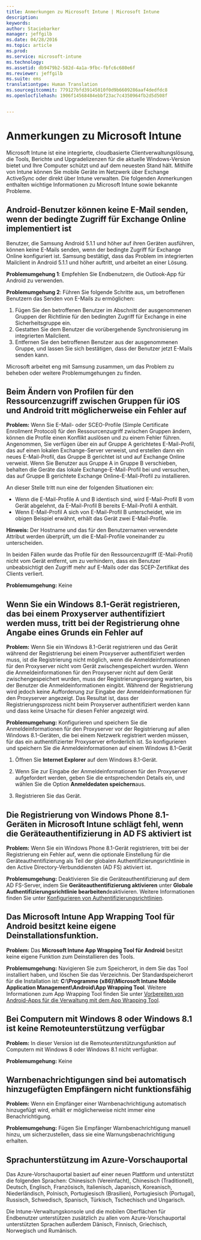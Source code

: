 ```yaml
---
title: Anmerkungen zu Microsoft Intune | Microsoft Intune
description: 
keywords: 
author: Staciebarker
manager: jeffgilb
ms.date: 04/28/2016
ms.topic: article
ms.prod: 
ms.service: microsoft-intune
ms.technology: 
ms.assetid: db9479b2-582d-4a1a-9fbc-fbfc6c680e6f
ms.reviewer: jeffgilb
ms.suite: ems
translationtype: Human Translation
ms.sourcegitcommit: 779127bfd39145010f0d9b6609286aaf4dedfdc8
ms.openlocfilehash: 1906f14568484ebbf23ac7c4350964fb2d5d508f


---
```


# Anmerkungen zu Microsoft Intune
Microsoft Intune ist eine integrierte, cloudbasierte Clientverwaltungslösung, die Tools, Berichte und Upgradelizenzen für die aktuelle Windows-Version bietet und Ihre Computer schützt und auf dem neuesten Stand hält. Mithilfe von Intune können Sie mobile Geräte im Netzwerk über Exchange ActiveSync oder direkt über Intune verwalten. Die folgenden Anmerkungen enthalten wichtige Informationen zu Microsoft Intune sowie bekannte Probleme.


## Android-Benutzer können keine E-Mail senden, wenn der bedingte Zugriff für Exchange Online implementiert ist

Benutzer, die Samsung Android 5.1.1 und höher auf ihren Geräten ausführen, können keine E-Mails senden, wenn der bedingte Zugriff für Exchange Online konfiguriert ist. Samsung bestätigt, dass das Problem im integrierten Mailclient in Android 5.1.1 und höher auftritt, und arbeitet an einer Lösung.

**Problemumgehung 1**: Empfehlen Sie Endbenutzern, die Outlook-App für Android zu verwenden.

**Problemumgehung 2**: Führen Sie folgende Schritte aus, um betroffenen Benutzern das Senden von E-Mails zu ermöglichen:

1. Fügen Sie den betroffenen Benutzer im Abschnitt der ausgenommenen Gruppen der Richtlinie für den bedingten Zugriff für Exchange in eine Sicherheitsgruppe ein.
2. Gestatten Sie dem Benutzer die vorübergehende Synchronisierung im integrierten Mailclient.
3. Entfernen Sie den betroffenen Benutzer aus der ausgenommenen Gruppe, und lassen Sie sich bestätigen, dass der Benutzer jetzt E-Mails senden kann.

Microsoft arbeitet eng mit Samsung zusammen, um das Problem zu beheben oder weitere Problemumgehungen zu finden.



## Beim Ändern von Profilen für den Ressourcenzugriff zwischen Gruppen für iOS und Android tritt möglicherweise ein Fehler auf
**Problem:** Wenn Sie E-Mail- oder SCEO-Profile (Simple Certificate Enrollment Protocol) für den Ressourcenzugriff zwischen Gruppen ändern, können die Profile einen Konflikt auslösen und zu einem Fehler führen. Angenommen, Sie verfügen über ein auf Gruppe A gerichtetes E-Mail-Profil, das auf einen lokalen Exchange-Server verweist, und erstellen dann ein neues E-Mail-Profil, das Gruppe B gerichtet ist und auf Exchange Online verweist. Wenn Sie Benutzer aus Gruppe A in Gruppe B verschieben, behalten die Geräte das lokale Exchange-E-Mail-Profil bei und versuchen, das auf Gruppe B gerichtete Exchange Online-E-Mail-Profil zu installieren.

An dieser Stelle tritt nun eine der folgenden Situationen ein: 
* Wenn die E-Mail-Profile A und B identisch sind, wird E-Mail-Profil B vom Gerät abgelehnt, da E-Mail-Profil B bereits E-Mail-Profil A enthält.
* Wenn E-Mail-Profil A sich von E-Mail-Profil B unterscheidet, wie im obigen Beispiel erwähnt, erhält das Gerät zwei E-Mail-Profile.

**Hinweis:** Der Hostname und das für den Benutzernamen verwendete Attribut werden überprüft, um die E-Mail-Profile voneinander zu unterscheiden.

In beiden Fällen wurde das Profile für den Ressourcenzugriff (E-Mail-Profil) nicht vom Gerät entfernt, um zu verhindern, dass ein Benutzer unbeabsichtigt den Zugriff mehr auf E-Mails oder das SCEP-Zertifikat des Clients verliert.

**Problemumgehung:** Keine

## Wenn Sie ein Windows 8.1-Gerät registrieren, das bei einem Proxyserver authentifiziert werden muss, tritt bei der Registrierung ohne Angabe eines Grunds ein Fehler auf
**Problem:** Wenn Sie ein Windows 8.1-Gerät registrieren und das Gerät während der Registrierung bei einem Proxyserver authentifiziert werden muss, ist die Registrierung nicht möglich, wenn die Anmeldeinformationen für den Proxyserver nicht vom Gerät zwischengespeichert wurden. Wenn die Anmeldeinformationen für den Proxyserver nicht auf dem Gerät zwischengespeichert wurden, muss der Registrierungsvorgang warten, bis der Benutzer die Anmeldeinformationen eingibt. Während der Registrierung wird jedoch keine Aufforderung zur Eingabe der Anmeldeinformationen für den Proxyserver angezeigt. Das Resultat ist, dass der Registrierungsprozess nicht beim Proxyserver authentifiziert werden kann und dass keine Ursache für diesen Fehler angezeigt wird.

**Problemumgehung:** Konfigurieren und speichern Sie die Anmeldeinformationen für den Proxyserver vor der Registrierung auf allen Windows 8.1-Geräten, die bei einem Netzwerk registriert werden müssen, für das ein authentifizierter Proxyserver erforderlich ist. So konfigurieren und speichern Sie die Anmeldeinformationen auf einem Windows 8.1-Gerät

1.  Öffnen Sie **Internet Explorer** auf dem Windows 8.1-Gerät.

2.  Wenn Sie zur Eingabe der Anmeldeinformationen für den Proxyserver aufgefordert werden, geben Sie die entsprechenden Details ein, und wählen Sie die Option **Anmeldedaten speichern**aus.

3.  Registrieren Sie das Gerät.

## Die Registrierung von Windows Phone 8.1-Geräten in Microsoft Intune schlägt fehl, wenn die Geräteauthentifizierung in AD FS aktiviert ist
**Problem:** Wenn Sie ein Windows Phone 8.1-Gerät registrieren, tritt bei der Registrierung ein Fehler auf, wenn die optionale Einstellung für die Geräteauthentifizierung als Teil der globalen Authentifizierungsrichtlinie in den Active Directory-Verbunddiensten (AD FS) aktiviert ist.

**Problemumgehung:** Deaktivieren Sie die Geräteauthentifizierung auf dem AD FS-Server, indem Sie **Geräteauthentifizierung aktivieren** unter **Globale Authentifizierungsrichtlinie bearbeiten**deaktivieren. Weitere Informationen finden Sie unter [Konfigurieren von Authentifizierungsrichtlinien](http://technet.microsoft.com/library/dn486781.aspx).


## Das Microsoft Intune App Wrapping Tool für Android besitzt keine eigene Deinstallationsfunktion.
**Problem:** Das **Microsoft Intune App Wrapping Tool für Android** besitzt keine eigene Funktion zum Deinstallieren des Tools.

**Problemumgehung:** Navigieren Sie zum Speicherort, in dem Sie das Tool installiert haben, und löschen Sie das Verzeichnis. Der Standardspeicherort für die Installation ist: **C:\Programme (x86)\Microsoft Intune Mobile Application Management\Android\App Wrapping Tool**. Weitere Informationen zum App Wrapping Tool finden Sie unter [Vorbereiten von Android-Apps für die Verwaltung mit dem App Wrapping Tool](/intune/deploy-use/prepare-android-apps-for-mobile-application-management-with-the-microsoft-intune-app-wrapping-tool).

## Bei Computern mit Windows 8 oder Windows 8.1 ist keine Remoteunterstützung verfügbar
**Problem:** In dieser Version ist die Remoteunterstützungsfunktion auf Computern mit Windows 8 oder Windows 8.1 nicht verfügbar.

**Problemumgehung:** Keine

## Warnbenachrichtigungen sind bei automatisch hinzugefügten Empfängern nicht funktionsfähig
**Problem:** Wenn ein Empfänger einer Warnbenachrichtigung automatisch hinzugefügt wird, erhält er möglicherweise nicht immer eine Benachrichtigung.

**Problemumgehung:** Fügen Sie Empfänger Warnbenachrichtigung manuell hinzu, um sicherzustellen, dass sie eine Warnungsbenachrichtigung erhalten.

## Sprachunterstützung im Azure-Vorschauportal
Das Azure-Vorschauportal basiert auf einer neuen Plattform und unterstützt die folgenden Sprachen: Chinesisch (Vereinfacht), Chinesisch (Traditionell), Deutsch, Englisch, Französisch, Italienisch, Japanisch, Koreanisch, Niederländisch, Polnisch, Portugiesisch (Brasilien), Portugiesisch (Portugal), Russisch, Schwedisch, Spanisch, Türkisch, Tschechisch und Ungarisch.

Die Intune-Verwaltungskonsole und die mobilen Oberflächen für Endbenutzer unterstützen zusätzlich zu allen vom Azure-Vorschauportal unterstützten Sprachen außerdem Dänisch, Finnisch, Griechisch, Norwegisch und Rumänisch.



<!--HONumber=Jun16_HO4-->


